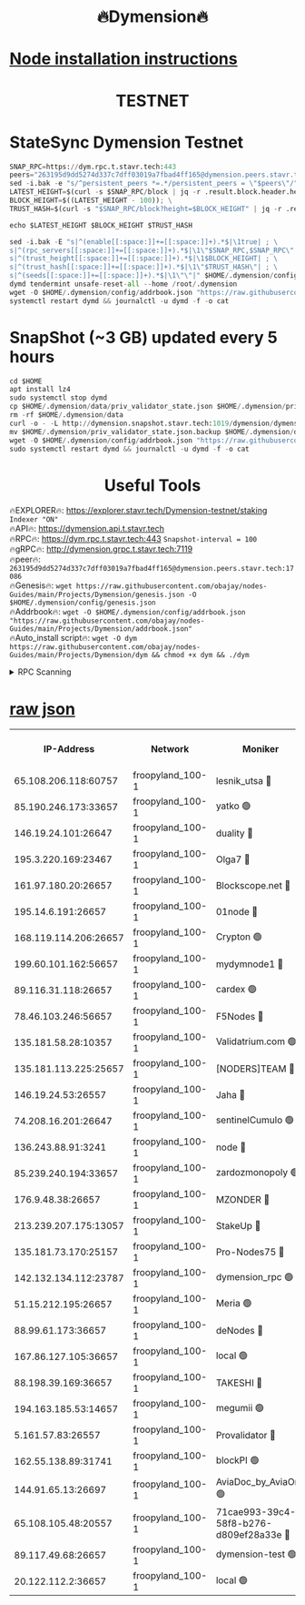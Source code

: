 <h1 align="center"> 🔥Dymension🔥</h1>

[Node installation instructions](https://github.com/obajay/nodes-Guides/tree/main/Projects/Dymension)
=

<h1 align="center"> TESTNET</h1>

# StateSync Dymension Testnet
```python
SNAP_RPC=https://dym.rpc.t.stavr.tech:443
peers="263195d9dd5274d337c7dff03019a7fbad4ff165@dymension.peers.stavr.tech:17086"
sed -i.bak -e "s/^persistent_peers *=.*/persistent_peers = \"$peers\"/" $HOME/.dymension/config/config.toml
LATEST_HEIGHT=$(curl -s $SNAP_RPC/block | jq -r .result.block.header.height); \
BLOCK_HEIGHT=$((LATEST_HEIGHT - 100)); \
TRUST_HASH=$(curl -s "$SNAP_RPC/block?height=$BLOCK_HEIGHT" | jq -r .result.block_id.hash)

echo $LATEST_HEIGHT $BLOCK_HEIGHT $TRUST_HASH

sed -i.bak -E "s|^(enable[[:space:]]+=[[:space:]]+).*$|\1true| ; \
s|^(rpc_servers[[:space:]]+=[[:space:]]+).*$|\1\"$SNAP_RPC,$SNAP_RPC\"| ; \
s|^(trust_height[[:space:]]+=[[:space:]]+).*$|\1$BLOCK_HEIGHT| ; \
s|^(trust_hash[[:space:]]+=[[:space:]]+).*$|\1\"$TRUST_HASH\"| ; \
s|^(seeds[[:space:]]+=[[:space:]]+).*$|\1\"\"|" $HOME/.dymension/config/config.toml
dymd tendermint unsafe-reset-all --home /root/.dymension
wget -O $HOME/.dymension/config/addrbook.json "https://raw.githubusercontent.com/obajay/nodes-Guides/main/Projects/Dymension/addrbook.json"
systemctl restart dymd && journalctl -u dymd -f -o cat

```
# SnapShot (~3 GB) updated every 5 hours
```python
cd $HOME
apt install lz4
sudo systemctl stop dymd
cp $HOME/.dymension/data/priv_validator_state.json $HOME/.dymension/priv_validator_state.json.backup
rm -rf $HOME/.dymension/data
curl -o - -L http://dymension.snapshot.stavr.tech:1019/dymension/dymension-snap.tar.lz4 | lz4 -c -d - | tar -x -C $HOME/.dymension --strip-components 2
mv $HOME/.dymension/priv_validator_state.json.backup $HOME/.dymension/data/priv_validator_state.json
wget -O $HOME/.dymension/config/addrbook.json "https://raw.githubusercontent.com/obajay/nodes-Guides/main/Projects/Dymension/addrbook.json"
sudo systemctl restart dymd && journalctl -u dymd -f -o cat
```

 <h1 align="center"> Useful Tools</h1>

🔥EXPLORER🔥:     https://explorer.stavr.tech/Dymension-testnet/staking        `Indexer "ON"` \
🔥API🔥:          https://dymension.api.t.stavr.tech \
🔥RPC🔥:          https://dym.rpc.t.stavr.tech:443                  `Snapshot-interval = 100` \
🔥gRPC🔥:         http://dymension.grpc.t.stavr.tech:7119 \
🔥peer🔥:         `263195d9dd5274d337c7dff03019a7fbad4ff165@dymension.peers.stavr.tech:17086` \
🔥Genesis🔥:     ```wget https://raw.githubusercontent.com/obajay/nodes-Guides/main/Projects/Dymension/genesis.json -O $HOME/.dymension/config/genesis.json``` \
🔥Addrbook🔥:    ```wget -O $HOME/.dymension/config/addrbook.json "https://raw.githubusercontent.com/obajay/nodes-Guides/main/Projects/Dymension/addrbook.json"``` \
🔥Auto_install script🔥: ```wget -O dym https://raw.githubusercontent.com/obajay/nodes-Guides/main/Projects/Dymension/dym && chmod +x dym && ./dym```

<details>
<summary>RPC Scanning</summary>

<h2 align="center"> We scan nodes in real time every 4 hours. And we provide the final result of RPC endpoints.
We cannot influence the operation of these nodes in any way. </h2>


```python
If Voting Power is higher than 0 --> then the Node is a validator of the network and may be subject to attack and be a potential threat to the chain.
```
```python
We marked such validators with a red symbol
```

</details>

[raw json](https://rpc-check.dymt.stavr.tech/dymt/rpc-dymt-result.json)
=


<table><tr><th>IP-Address</th><th>Network</th><th>Moniker</th><th>Latest Block Height</th><th>Earliest Block Height</th><th>Catching Up</th><th>Voting Power</th><th>Scan Time</th></tr><tr><td>65.108.206.118:60757</td><td>froopyland_100-1</td><td>lesnik_utsa 🔴</td><td>1485392</td><td>1</td><td>False</td><td>1</td><td>2023-11-30T04:44:57.602742668UTC</td></tr><tr><td>85.190.246.173:33657</td><td>froopyland_100-1</td><td>yatko 🟢</td><td>1485394</td><td>1</td><td>False</td><td>0</td><td>2023-11-30T04:45:07.405093887UTC</td></tr><tr><td>146.19.24.101:26647</td><td>froopyland_100-1</td><td>duality 🔴</td><td>1485395</td><td>1</td><td>False</td><td>1</td><td>2023-11-30T04:45:12.517168321UTC</td></tr><tr><td>195.3.220.169:23467</td><td>froopyland_100-1</td><td>Olga7 🔴</td><td>1485398</td><td>1</td><td>False</td><td>1</td><td>2023-11-30T04:45:27.312759931UTC</td></tr><tr><td>161.97.180.20:26657</td><td>froopyland_100-1</td><td>Blockscope.net 🔴</td><td>1485398</td><td>1</td><td>False</td><td>1</td><td>2023-11-30T04:45:32.272544693UTC</td></tr><tr><td>195.14.6.191:26657</td><td>froopyland_100-1</td><td>01node 🔴</td><td>1485398</td><td>1</td><td>False</td><td>1</td><td>2023-11-30T04:45:32.937199763UTC</td></tr><tr><td>168.119.114.206:26657</td><td>froopyland_100-1</td><td>Crypton 🟢</td><td>1485399</td><td>1</td><td>False</td><td>0</td><td>2023-11-30T04:45:33.191088086UTC</td></tr><tr><td>199.60.101.162:56657</td><td>froopyland_100-1</td><td>mydymnode1 🔴</td><td>1485393</td><td>106001</td><td>False</td><td>1</td><td>2023-11-30T04:44:58.300234623UTC</td></tr><tr><td>89.116.31.118:26657</td><td>froopyland_100-1</td><td>cardex 🟢</td><td>1485394</td><td>293001</td><td>False</td><td>0</td><td>2023-11-30T04:45:04.777314936UTC</td></tr><tr><td>78.46.103.246:56657</td><td>froopyland_100-1</td><td>F5Nodes 🔴</td><td>1485392</td><td>407001</td><td>False</td><td>1</td><td>2023-11-30T04:44:54.091141967UTC</td></tr><tr><td>135.181.58.28:10357</td><td>froopyland_100-1</td><td>Validatrium.com 🟢</td><td>1485396</td><td>591001</td><td>False</td><td>0</td><td>2023-11-30T04:45:19.276330045UTC</td></tr><tr><td>135.181.113.225:25657</td><td>froopyland_100-1</td><td>[NODERS]TEAM 🔴</td><td>1485396</td><td>737456</td><td>False</td><td>1</td><td>2023-11-30T04:45:19.617289123UTC</td></tr><tr><td>146.19.24.53:26557</td><td>froopyland_100-1</td><td>Jaha 🔴</td><td>1485396</td><td>737456</td><td>False</td><td>1</td><td>2023-11-30T04:45:19.996943444UTC</td></tr><tr><td>74.208.16.201:26647</td><td>froopyland_100-1</td><td>sentinelCumulo 🟢</td><td>1485390</td><td>820001</td><td>False</td><td>0</td><td>2023-11-30T04:44:42.126382533UTC</td></tr><tr><td>136.243.88.91:3241</td><td>froopyland_100-1</td><td>node 🔴</td><td>1485396</td><td>922548</td><td>False</td><td>1</td><td>2023-11-30T04:45:20.274570140UTC</td></tr><tr><td>85.239.240.194:33657</td><td>froopyland_100-1</td><td>zardozmonopoly 🟢</td><td>1485400</td><td>935165</td><td>False</td><td>0</td><td>2023-11-30T04:45:39.629310374UTC</td></tr><tr><td>176.9.48.38:26657</td><td>froopyland_100-1</td><td>MZONDER 🔴</td><td>1485397</td><td>1006001</td><td>False</td><td>1</td><td>2023-11-30T04:45:26.822191862UTC</td></tr><tr><td>213.239.207.175:13057</td><td>froopyland_100-1</td><td>StakeUp 🔴</td><td>1485399</td><td>1150548</td><td>False</td><td>1</td><td>2023-11-30T04:45:35.883643652UTC</td></tr><tr><td>135.181.73.170:25157</td><td>froopyland_100-1</td><td>Pro-Nodes75 🔴</td><td>1485392</td><td>1185392</td><td>False</td><td>1</td><td>2023-11-30T04:44:55.235455346UTC</td></tr><tr><td>142.132.134.112:23787</td><td>froopyland_100-1</td><td>dymension_rpc 🟢</td><td>1485394</td><td>1185394</td><td>False</td><td>0</td><td>2023-11-30T04:45:09.733338086UTC</td></tr><tr><td>51.15.212.195:26657</td><td>froopyland_100-1</td><td>Meria 🟢</td><td>1485389</td><td>1238063</td><td>False</td><td>0</td><td>2023-11-30T04:44:38.484530984UTC</td></tr><tr><td>88.99.61.173:36657</td><td>froopyland_100-1</td><td>deNodes 🔴</td><td>1485396</td><td>1294839</td><td>False</td><td>1</td><td>2023-11-30T04:45:18.939545562UTC</td></tr><tr><td>167.86.127.105:36657</td><td>froopyland_100-1</td><td>local 🟢</td><td>1485398</td><td>1318001</td><td>False</td><td>0</td><td>2023-11-30T04:45:29.821162458UTC</td></tr><tr><td>88.198.39.169:36657</td><td>froopyland_100-1</td><td>TAKESHI 🔴</td><td>1485390</td><td>1330001</td><td>False</td><td>1</td><td>2023-11-30T04:44:42.430902495UTC</td></tr><tr><td>194.163.185.53:14657</td><td>froopyland_100-1</td><td>megumii 🟢</td><td>1485392</td><td>1390788</td><td>False</td><td>0</td><td>2023-11-30T04:44:54.890845913UTC</td></tr><tr><td>5.161.57.83:26557</td><td>froopyland_100-1</td><td>Provalidator 🔴</td><td>1485389</td><td>1414689</td><td>False</td><td>1</td><td>2023-11-30T04:44:39.116992718UTC</td></tr><tr><td>162.55.138.89:31741</td><td>froopyland_100-1</td><td>blockPI 🟢</td><td>1485398</td><td>1435053</td><td>False</td><td>0</td><td>2023-11-30T04:45:32.527115707UTC</td></tr><tr><td>144.91.65.13:26697</td><td>froopyland_100-1</td><td>AviaDoc_by_AviaOne 🟢</td><td>1485392</td><td>1462001</td><td>False</td><td>0</td><td>2023-11-30T04:44:54.531713257UTC</td></tr><tr><td>65.108.105.48:20557</td><td>froopyland_100-1</td><td>71cae993-39c4-58f8-b276-d809ef28a33e 🔴</td><td>1485395</td><td>1470001</td><td>False</td><td>1</td><td>2023-11-30T04:45:10.107126234UTC</td></tr><tr><td>89.117.49.68:26657</td><td>froopyland_100-1</td><td>dymension-test 🟢</td><td>1485399</td><td>1473622</td><td>False</td><td>0</td><td>2023-11-30T04:45:33.570488420UTC</td></tr><tr><td>20.122.112.2:36657</td><td>froopyland_100-1</td><td>local 🟢</td><td>1485391</td><td>1479282</td><td>False</td><td>0</td><td>2023-11-30T04:44:47.252224581UTC</td></tr></table>

